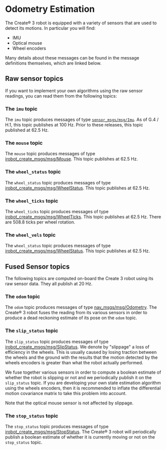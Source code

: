 # Odometry Estimation

The Create® 3 robot is equipped with a variety of sensors that are used to detect its motions.
In particular you will find:

 - IMU
 - Optical mouse
 - Wheel encoders

Many details about these messages can be found in the message definitions themselves, which are linked below.

## Raw sensor topics

If you want to implement your own algorithms using the raw sensor readings, you can read them from the following topics:

### The `imu` topic

The `imu` topic produces messages of type [`sensor_msgs/msg/Imu`](https://github.com/ros2/common_interfaces/blob/rolling/sensor_msgs/msg/Imu.msg).
As of G.4 / H.1, this topic publishes at 100 Hz.
Prior to these releases, this topic published at 62.5 Hz.

### The `mouse` topic

The `mouse` topic produces messages of type [irobot_create_msgs/msg/Mouse](https://github.com/iRobotEducation/irobot_create_msgs/blob/rolling/msg/Mouse.msg).
This topic publishes at 62.5 Hz.

### The `wheel_status` topic

The `wheel_status` topic produces messages of type [irobot_create_msgs/msg/WheelStatus](https://github.com/iRobotEducation/irobot_create_msgs/blob/rolling/msg/WheelStatus.msg).
This topic publishes at 62.5 Hz.

### The `wheel_ticks` topic

The `wheel_ticks` topic produces messages of type [irobot_create_msgs/msg/WheelTicks](https://github.com/iRobotEducation/irobot_create_msgs/blob/rolling/msg/WheelStatus.msg).
This topic publishes at 62.5 Hz.
There are 508.8 ticks per wheel rotation.

### The `wheel_vels` topic

The `wheel_status` topic produces messages of type [irobot_create_msgs/msg/WheelStatus](https://github.com/iRobotEducation/irobot_create_msgs/blob/rolling/msg/WheelVels.msg).
This topic publishes at 62.5 Hz.

## Fused Sensor topics

The following topics are computed on-board the Create 3 robot using its raw sensor data.
They all publish at 20 Hz.

### The `odom` topic

The `odom` topic produces messages of type [nav_msgs/msg/Odometry](https://github.com/ros2/common_interfaces/blob/rolling/nav_msgs/msg/Odometry.msg).
The Create® 3 robot fuses the reading from its various sensors in order to produce a dead reckoning estimate of its pose on the `odom` topic.

### The `slip_status` topic

The `slip_status` topic produces messages of type [irobot_create_msgs/msg/SlipStatus](https://github.com/iRobotEducation/irobot_create_msgs/blob/rolling/msg/SlipStatus.msg).
We denote by "slippage" a loss of efficiency in the wheels.
This is usually caused by losing traction between the wheels and the ground with the results that the motion detected by the wheels encoders is greater than what the robot actually performed.

We fuse together various sensors in order to compute a boolean estimate of whether the robot is slipping or not and we periodically publish it on the `slip_status` topic.
If you are developing your own state estimation algorithm using the wheels encoders, then it is recommended to inflate the differential motion covariance matrix to take this problem into account.

Note that the optical mouse sensor is not affected by slippage.

### The `stop_status` topic

The `stop_status` topic produces messages of type [irobot_create_msgs/msg/StopStatus](https://github.com/iRobotEducation/irobot_create_msgs/blob/rolling/msg/StopStatus.msg).
The Create® 3 robot will periodically publish a boolean estimate of whether it is currently moving or not on the `stop_status` topic.

[^1]: All trademarks mentioned are the property of their respective owners.
